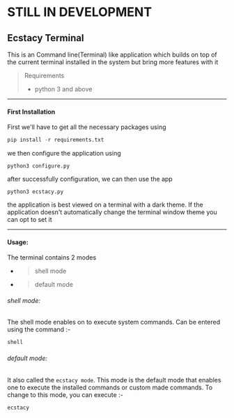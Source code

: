 # STILL IN DEVELOPMENT

## Ecstacy Terminal

This is an Command line(Terminal) like application which builds on top of the current terminal installed in the system but bring more features with it

> Requirements
>
> * python 3 and above

---

#### First Installation

First we'll have to get all the necessary packages using

```python
pip install -r requirements.txt
```

we then configure  the application using

```shell
python3 configure.py
```

after successfully configuration, we can then use the app

```shell
python3 ecstacy.py
```

the application is best viewed on a terminal with a dark theme. If the application doesn't automatically change the terminal window theme you can opt to set it

---

#### Usage:

The terminal contains 2 modes

* > shell mode
  >
* > default mode
  >

###### shell mode:

The shell mode enables on to execute system commands. Can be entered using the command :-

```python
shell
```

###### default mode:

It also called the `ecstacy mode`. This mode is the default mode that enables one to execute the installed commands or custom made commands. To change to this mode, you can execute :-

```python
ecstacy
```
